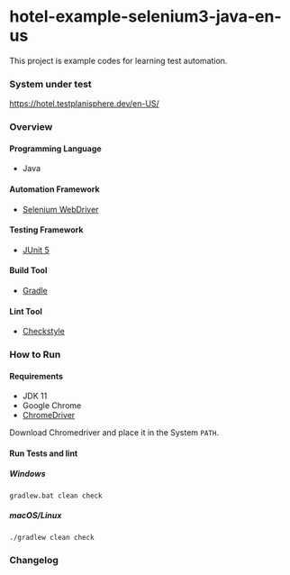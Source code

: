 # hotel-example-selenium3-java-en-us



This project is example codes for learning test automation.

### System under test

https://hotel.testplanisphere.dev/en-US/

### Overview

#### Programming Language

* Java

#### Automation Framework

* [Selenium WebDriver](https://www.selenium.dev/)

#### Testing Framework

* [JUnit 5](https://junit.org/junit5/)

#### Build Tool

* [Gradle](https://gradle.org/)

#### Lint Tool

* [Checkstyle](https://checkstyle.sourceforge.io/)

### How to Run

#### Requirements

* JDK 11
* Google Chrome
* [ChromeDriver](https://chromedriver.chromium.org/downloads)

Download Chromedriver and place it in the System `PATH`.

#### Run Tests and lint

##### Windows

```
gradlew.bat clean check
```

##### macOS/Linux

```
./gradlew clean check
```

### Changelog
